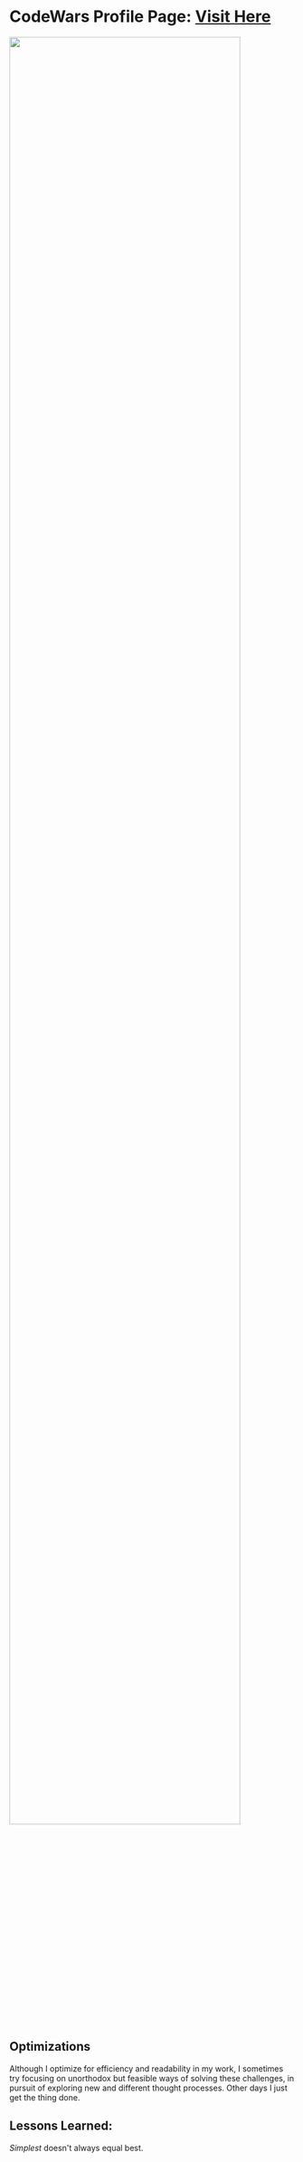 # CodeWars Profile Page: <a target="_blank" href="https://www.codewars.com/users/lospoy" >Visit Here</a> 
<img style='width:90%' src='https://i.postimg.cc/5tWdvQ6m/Capture.jpg' />

## Optimizations

Although I optimize for efficiency and readability in my work, I sometimes try focusing on unorthodox but feasible ways of solving these challenges, in pursuit of exploring new and different thought processes. Other days I just get the thing done.

## Lessons Learned:

*Simplest* doesn't always equal best.
